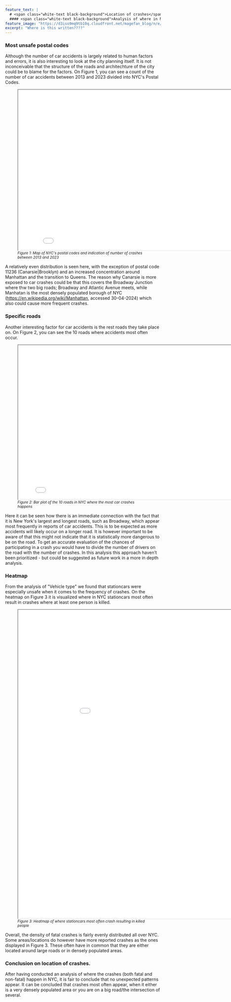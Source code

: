 ```yaml
---
feature_text: |
  # <span class="white-text black-background">Location of crashes</span>
  #### <span class="white-text black-background">Analysis of where in NYC most crashes happens</span>
feature_image: "https://d3iso9mq9tb10q.cloudfront.net/magefan_blog/n/e/new-york-nightlife-things-to-do-at-night-big-bus-tours-jan-2017.jpg"
excerpt: "Where is this written????"
---
```

<style>
  .white-text {
    color: white;
  }
  .black-background {
    background-color: black;
    padding: 0.2em 0.5em; /* Adjust padding as needed */
    border-radius: 4px; /* Optional: Add rounded corners */
  }
</style>

### Most unsafe postal codes 
Although the number of car accidents is largely related to human factors and errors, it is also interesting to look at the city planning itself. It is not inconceivable that the structure of the roads and architechture of the city could be to blame for the factors. 
On Figure 1, you can see a count of the number of car accidents between 2013 and 2023 divided into NYC's Postal Codes.
<figure>
  <iframe src="/Final_Project/Figures/crashesmap.html" width="850" height="520"></iframe>
  <figcaption><i style="font-size: smaller;">Figure 1: Map of NYC's postal codes and indication of number of crashes between 2013 and 2023</i></figcaption>
</figure>

 
A relatively even distribution is seen here, with the exception of postal code 11236 (Canarsie|Brooklyn) and an increased concentration around Manhattan and the transition to Queens. 
The reason why Canarsie is more exposed to car crashes could be that this covers the Broadway Junction where thw two big roads; Broadway and Atlantic Avenue meets, while Manhatan is the most densely populated borough of NYC (https://en.wikipedia.org/wiki/Manhattan, accessed 30-04-2024) which also could cause more frequent crashes.


### Specific roads
Another interesting factor for car accidents is the rest roads they take place on. On Figure 2, you can see the 10 roads where accidents most often occur.
<figure>
  <iframe src="/Final_Project/Figures/streetswithcrashes.png" width="800" height="500"></iframe>
  <figcaption><i style="font-size: smaller;">Figure 2: Bar plot of the 10 roads in NYC where the most car crashes happens</i></figcaption>
</figure>

Here it can be seen how there is an immediate connection with the fact that it is New York's largest and longest roads, such as Broadway, which appear most frequently in reports of car accidents. 
This is to be expected as more accidents will likely occur on a longer road. It is however important to be aware of that this might not indicate that it is statistically more dangerous to be on the road. To get an accurate evaluation of the chances of participating in a crash you would have to divide the number of drivers on the road with the number of crashes. In this analysis this approach haven’t been prioritized - but could be suggested as future work in a more in depth analysis. 



### Heatmap
From the analysis of "Vehicle type" we found that stationcars were especially unsafe when it comes to the frequency of crashes. On the heatmap on Figure 3 it is visualized where in NYC stationcars most often result in crashes where at least one person is killed. 

<figure>
  <iframe src="/Final_Project/Figures/heatmaptest.html" width="1000" height="1000"></iframe>
  <figcaption><i style="font-size: smaller;">Figure 3: Heatmap of where stationcars most often crash resulting in killed people</i></figcaption>
</figure>
Overall, the density of fatal crashes is fairly evenly distributed all over NYC. Some areas/locations do however have more reported crashes as the ones displayed in Figure 3. These often have in common that they are either located around large roads or in densely populated areas. 

### Conclusion on location of crashes. 
After having conducted an analysis of where the crashes (both fatal and non-fatal) happen in NYC, it is fair to conclude that no unexpected patterns appear. It can be concluded that crashes most often appear, when it either is a very densely populated area or you are on a big road/the intersection of several.  


